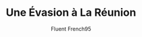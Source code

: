 ---
layout: story
title: Une Évasion à La Réunion
published: true
logo: /assets/images/story-reunion-cover.png
author: Fluent French95
price: Free
story_tags:
  main:
    - A2
    - B1
    - fiction
    - voyage
description: Une histoire sur Clara, une jeune fille de La Réunion, qui découvre la vie à Paris tout en apprenant le français et en explorant les différences culturelles.

learning_overview: "In this story, you will follow Clara, a young girl from La Réunion, as she travels to Paris and discovers the beauty of the French language and culture. You will expand your vocabulary related to travel, food, and everyday life while learning key phrases in context. The engaging dialogues between Clara and the people she meets provide practical examples of conversational French, helping you grasp language nuances. Additionally, comprehension questions after each chapter will reinforce your understanding and retention, promoting active engagement with the text."

chapters:
  - label: "Chapitre 1 - Le départ"
    imageprompt: "A vibrant beach scene in La Réunion with palm trees, waves, and a girl looking at the ocean."
    image: /assets/images/story-reunion_depart.png
    content: "Clara se tenait sur la plage de La Réunion, regardant les vagues s'écraser contre le rivage. Les palmiers dansaient au rythme du vent chaud, et l'odeur des fleurs tropicales embaumait l'air. Elle avait toujours rêvé d'explorer Paris, la ville des lumières. Un jour, elle prit son courage à deux mains et embarqua dans un avion. À son arrivée à Paris, elle fut émerveillée par les bâtiments historiques et l'énergie de la ville. Mais alors qu'elle se promenait, elle se rendit compte qu'elle avait oublié un mot essentiel : comment dire 'baguette' en français ! Elle se mit à chercher une boulangerie pour goûter à cette fameuse spécialité française."
    
    quiz:
      - question: "D'où vient Clara?"
        options:
          - "De Paris"
          - "De La Réunion"
          - "De Madagascar"
        right_answer: 1
        
      - question: "Quel est le rêve de Clara?"
        options:
          - "Visiter La Réunion"
          - "Explorer Paris"
          - "Apprendre l'anglais"
        right_answer: 1
        
      - question: "Qu'est-ce que Clara a oublié?"
        options:
          - "Son passeport"
          - "Comment dire 'baguette'"
          - "Son téléphone"
        right_answer: 1

      - question: "Quel sentiment a Clara en arrivant à Paris?"
        options:
          - "Excitée et nerveuse"
          - "Triste"
          - "En colère"
        right_answer: 0

  - label: "Chapitre 2 - À la recherche de la baguette"
    imageprompt: "A cozy Parisian bakery with fresh baguettes and pastries displayed."
    image: /assets/images/story-reunion_boulangerie.png
    content: "Clara errait dans les rues pavées de Paris, admirant les vitrines des boutiques. Elle s'arrêta devant une boulangerie où l'odeur du pain frais flottait dans l'air. 'Bonjour! Je voudrais une... euh... baguette?' demanda-t-elle timidement. La boulangère lui sourit et lui répondit : 'Bien sûr! Voici votre baguette.' En sortant de la boulangerie, Clara se souvint des matins à La Réunion avec sa baguette croustillante et du beurre frais. Les passants lui disaient souvent : 'Tu viens d'un paradis!' Mais Clara commençait à apprécier ce nouveau paradis urbain. Les lumières scintillantes de Paris lui faisaient oublier un peu son chez-soi."

    quiz:
      - question: "Quel type de pain Clara veut-elle?"
        options:
          - "Une baguette"
          - "Un croissant"
          - "Une brioche"
        right_answer: 0
        
      - question: "Comment se sent Clara en commandant?"
        options:
          - "Confiante"
          - "Nerveuse"
          - "En colère"
        right_answer: 1
        
      - question: "Quel souvenir Clara a-t-elle de La Réunion?"
        options:
          - "Les plages"
          - "Les baguettes croustillantes"
          - "Les montagnes"
        right_answer: 1

      - question: "'Que dit-on souvent à Clara?' "
        options:
          - "'Tu viens d'un paradis!' "
          - "'Tu es perdue.' "
          - "'Rentre chez toi.' "
        right_answer: 0

  - label: "Chapitre 3 - Découvertes parisiennes"
    imageprompt: "A lively café in Paris with people chatting and enjoying their drinks."
    image: /assets/images/story-reunion_paris.png
    content: "Les jours passèrent et Clara continua d'explorer Paris. Elle visita des musées, flâna le long de la Seine et goûta à des plats délicieux comme le coq au vin et les crêpes sucrées. Chaque nouvelle expérience était une occasion d'apprendre plus de vocabulaire français. Un après-midi, alors qu'elle s'assoyait dans un café avec un livre, elle entendit des gens parler autour d'elle. 'Regarde cette vue! C'est magnifique!' dit un homme. Clara réalisa qu'elle pouvait comprendre presque tout ce qu'ils disaient. Elle était devenue plus confiante dans son utilisation du français."

    quiz:
      - question: "Où Clara s'assoit-elle pour lire?"
        options:
          - "Dans un parc"
          - "Dans un café"
          - "Dans une bibliothèque"
        right_answer: 1
        
      - question: "Qu'est-ce que Clara découvre à Paris?"
        options:
          - "Des plages"
          - "Des musées et des plats délicieux"
          - "Des montagnes"
        right_answer: 1
        
      - question: "'Comment se sent-elle à propos de sa vie à Paris?' "
        options:
          - "'Elle est triste.' "
          - "'Elle est heureuse.' "
          - "'Elle est ennuyée.' "
        right_answer: 1

      - question: "'Quel plat typique Clara goûte-t-elle?' "
        options:
          - "'Le sushi.' "
          - "'Le coq au vin.' "
          - "'Le curry.' "
        right_answer: 1

  - label: "Chapitre 4 - Le retour aux racines"
    imageprompt: "A beautiful sunset over the beach in La Réunion with palm trees."
    image: /assets/images/story-reunion_retour.png
    content: "'Après quelques semaines passées à Paris, Clara décida qu'il était temps de rentrer chez elle pour partager ses nouvelles expériences avec sa famille et ses amis. Lorsqu'elle atterrit à La Réunion, elle fut accueillie par le doux parfum des fleurs et le bruit apaisant des vagues. Elle retrouva ses amis sur la plage et leur raconta ses aventures en France. 'J'ai appris tant de choses! Et vous savez quoi? J'ai même demandé une baguette!' s'exclama-t-elle avec fierté. Ses amis l'écoutaient avec admiration alors qu'elle racontait ses aventures."

    quiz:
      - question: "'Pourquoi Clara retourne-t-elle à La Réunion?' "
        options:
          - "'Pour travailler.' "
          - "'Pour partager ses expériences.' "
          - "'Pour rester à Paris.' "
        right_answer: 1
        
      - question: "'Comment ses amis réagissent-ils?' "
        options:
          - "'Ils sont jaloux.' "
          - "'Ils l'écoutent avec admiration.' "
          - "'Ils ne s'intéressent pas.' "
        right_answer: 1
        
      - question: "'Quel sentiment a Clara en rentrant chez elle?' "
        options:
          - "'Elle est triste.' "
          - "'Elle est heureuse.' "
          - "'Elle est fatiguée.' "
        right_answer: 1

      - question: "'Que partage-t-elle avec ses amis?' "
        options:
          - "'Ses recettes de cuisine.' "
          - "'Ses aventures en France.' "
          - "'Ses photos de vacances.' "
        right_answer: 1

storyprompt:
  title: Une Évasion à La Réunion
  description: Une histoire sur Clara, une jeune fille de La Réunion, qui découvre la vie à Paris tout en apprenant le français et en explorant les différences culturelles.

---